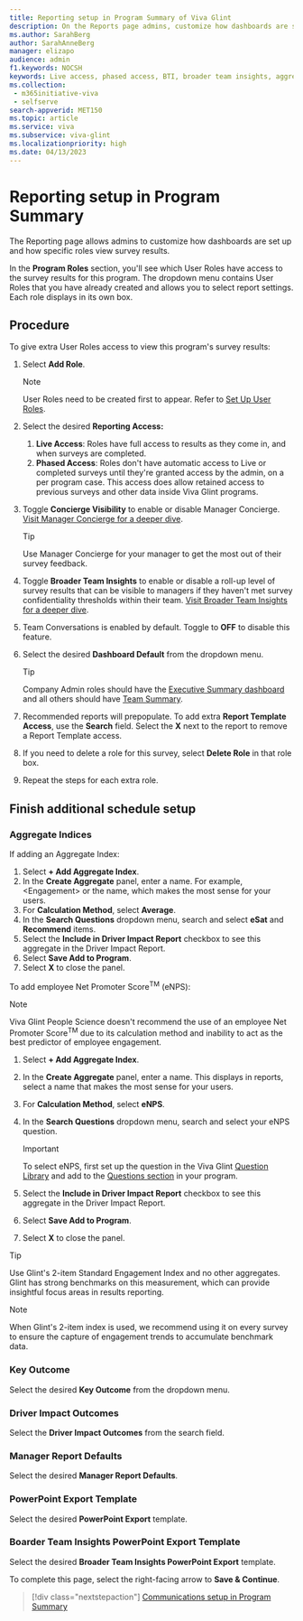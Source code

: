 ```yaml
---
title: Reporting setup in Program Summary of Viva Glint
description: On the Reports page admins, customize how dashboards are set up and how specific roles view them. 
ms.author: SarahBerg
author: SarahAnneBerg
manager: elizapo
audience: admin
f1.keywords: NOCSH
keywords: Live access, phased access, BTI, broader team insights, aggregate indices, aggregate index 
ms.collection: 
 - m365initiative-viva
 - selfserve
search-appverid: MET150
ms.topic: article
ms.service: viva
ms.subservice: viva-glint
ms.localizationpriority: high
ms.date: 04/13/2023
---
```


# Reporting setup in Program Summary

The Reporting page allows admins to customize how dashboards are set up and how specific roles view survey results.

In the **Program Roles** section, you'll see which User Roles have access to the survey results for this program. The dropdown menu contains User Roles that you have already created and allows you to select report settings. Each role displays in its own box.

## Procedure

To give extra User Roles access to view this program's survey results:

1. Select **Add Role**.

   > [!NOTE]
   > User Roles need to be created first to appear. Refer to [Set Up User Roles](https://go.microsoft.com/fwlink/?linkid=2230740).

2. Select the desired **Reporting Access:**

   1. **Live Access**: Roles have full access to results as they come in, and when surveys are completed.
   2. **Phased Access**: Roles don't have automatic access to Live or completed surveys until they're granted access by the admin, on a per program case. This access does allow retained access to previous surveys and other data inside Viva Glint programs.

3. Toggle **Concierge Visibility** to enable or disable Manager Concierge. [Visit Manager Concierge for a deeper dive](https://go.microsoft.com/fwlink/?linkid=2231115).

   > [!TIP]
   > Use Manager Concierge for your manager to get the most out of their survey feedback.

4. Toggle **Broader Team Insights** to enable or disable a roll-up level of survey results that can be visible to managers if they haven't met survey confidentiality thresholds within their team. [Visit Broader Team Insights for a deeper dive](https://go.microsoft.com/fwlink/?linkid=2231012).

5. Team Conversations is enabled by default. Toggle to **OFF** to disable this feature.

6. Select the desired **Dashboard Default** from the dropdown menu.

   > [!TIP]
   > Company Admin roles should have the [Executive Summary dashboard](https://go.microsoft.com/fwlink/?linkid=2231010) and all others should have [Team Summary](https://go.microsoft.com/fwlink/?linkid=2231210).

7. Recommended reports will prepopulate. To add extra **Report Template Access**, use the **Search** field. Select the **X** next to the report to remove a Report Template access.

8. If you need to delete a role for this survey, select **Delete Role** in that role box.

9. Repeat the steps for each extra role.

## Finish additional schedule setup

### Aggregate Indices

If adding an Aggregate Index:

1. Select **+ Add Aggregate Index**.
2. In the **Create Aggregate** panel, enter a name. For example, <Engagement\> or the name, which makes the most sense for your users.
3. For **Calculation Method**, select **Average**.
4. In the **Search Questions** dropdown menu, search and select **eSat** and **Recommend** items.
5. Select the **Include in Driver Impact Report** checkbox to see this aggregate in the Driver Impact Report.
6. Select **Save Add to Program**.
7. Select **X** to close the panel.

To add employee Net Promoter Score<sup>TM</sup> (eNPS):

> [!NOTE]
> Viva Glint People Science doesn't recommend the use of an employee Net Promoter Score<sup>TM</sup> due to its calculation method and inability to act as the best predictor of employee engagement.

1. Select **+ Add Aggregate Index**.
2. In the **Create Aggregate** panel, enter a name. This displays in reports, select a name that makes the most sense for your users.
3. For **Calculation Method**, select **eNPS**.
4. In the **Search Questions** dropdown menu, search and select your eNPS question.

   > [!IMPORTANT]
   > To select eNPS, first set up the question in the Viva Glint [Question Library](https://go.microsoft.com/fwlink/?linkid=2230918) and add to the [Questions section](https://go.microsoft.com/fwlink/?linkid=2231415) in your program.
   
5. Select the **Include in Driver Impact Report** checkbox to see this aggregate in the Driver Impact Report.
6. Select **Save Add to Program**.
7. Select **X** to close the panel.

>[!TIP]
> Use Glint's 2-item Standard Engagement Index and no other aggregates. Glint has strong benchmarks on this measurement, which can provide insightful focus areas in results reporting.

>[!NOTE]
> When Glint's 2-item index is used, we recommend using it on every survey to ensure the capture of engagement trends to accumulate benchmark data.

### Key Outcome

Select the desired **Key Outcome** from the dropdown menu.

### Driver Impact Outcomes

Select the **Driver Impact Outcomes** from the search field.

### Manager Report Defaults

Select the desired **Manager Report Defaults**.

### PowerPoint Export Template

Select the desired **PowerPoint Export** template.

### Boarder Team Insights PowerPoint Export Template

Select the desired **Broader Team Insights PowerPoint Export** template.

To complete this page, select the right-facing arrow to **Save & Continue**.



> [!div class="nextstepaction"]
> [Communications setup in Program Summary](https://go.microsoft.com/fwlink/?linkid=2231342)


